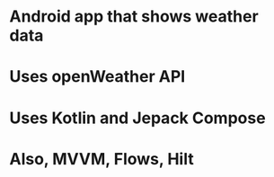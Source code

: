 # Android app that shows weather data
# Uses openWeather API
# Uses Kotlin and Jepack Compose
# Also, MVVM, Flows, Hilt

